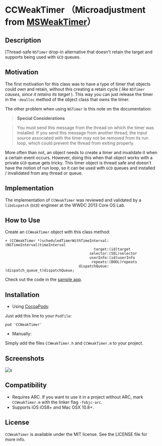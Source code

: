 # CCWeakTimer （Microadjustment from [MSWeakTimer](https://github.com/mindsnacks/MSWeakTimer)）

## Description

[Thread-safe `NSTimer` drop-in alternative that doesn't retain the target and supports being used with `GCD` queues.

## Motivation
The first motivation for this class was to have a type of timer that objects could *own* and retain, without this creating a retain cycle ( *like `NSTimer` causes, since it retains its target* ). This way you can just release the timer in the `-dealloc` method of the object class that owns the timer.

The other problem when using `NSTimer` is this note on the documentation:

>**Special Considerations**

>You must send this message from the thread on which the timer was installed. If you send this message from another thread, the input source associated with the timer may not be removed from its run loop, which could prevent the thread from exiting properly.

More often than not, an object needs to create a timer and invalidate it when a certain event occurs. However, doing this when that object works with a private `GCD` queue gets tricky. This timer object is thread safe and doesn't have the notion of run loop, so it can be used with `GCD` queues and installed / invalidated from any thread or queue.

## Implementation
The implementation of `CCWeakTimer` was reviewed and validated by a `libdispatch` (`GCD`) engineer at the WWDC 2013 Core OS Lab.

## How to Use

Create an `CCWeakTimer` object with this class method:

```objc
+ (CCWeakTimer *)scheduledTimerWithTimeInterval:(NSTimeInterval)timeInterval
                                         target:(id)target
                                       selector:(SEL)selector
                                       userInfo:(id)userInfo
                                        repeats:(BOOL)repeats
                                  dispatchQueue:(dispatch_queue_t)dispatchQueue;
```

Check out the code in the [sample app](https://github.com/ccworld1000/CCWeakTimer/blob/master/CCWeakTimerDemo/CCWeakTimerDemo/ViewController.m).

## Installation

- Using [CocoaPods](http://cocoapods.org/):

Just add this line to your `Podfile`:

```
pod 'CCWeakTimer'
```

- Manually:

Simply add the files `CCWeakTimer.h` and `CCWeakTimer.m` to your project.

## Screenshots

![s](https://raw.github.com/ccworld1000/CCWeakTimer/master/Screenshot/s.png)


## Compatibility

- Requires ARC. If you want to use it in a project without ARC, mark ```CCWeakTimer.m``` with the linker flag ```-fobjc-arc```.
- Supports iOS iOS8+ and Mac OSX 10.8+.

## License
`CCWeakTimer` is available under the MIT license. See the LICENSE file for more info.
